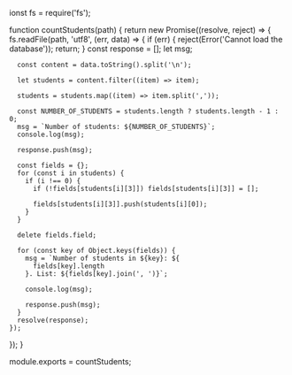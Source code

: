 ionst fs = require('fs');

function countStudents(path) {
  return new Promise((resolve, reject) => {
    fs.readFile(path, 'utf8', (err, data) => {
      if (err) {
        reject(Error('Cannot load the database'));
        return;
      }
      const response = [];
      let msg;

      const content = data.toString().split('\n');

      let students = content.filter((item) => item);

      students = students.map((item) => item.split(','));

      const NUMBER_OF_STUDENTS = students.length ? students.length - 1 : 0;
      msg = `Number of students: ${NUMBER_OF_STUDENTS}`;
      console.log(msg);

      response.push(msg);

      const fields = {};
      for (const i in students) {
        if (i !== 0) {
          if (!fields[students[i][3]]) fields[students[i][3]] = [];

          fields[students[i][3]].push(students[i][0]);
        }
      }

      delete fields.field;

      for (const key of Object.keys(fields)) {
        msg = `Number of students in ${key}: ${
          fields[key].length
        }. List: ${fields[key].join(', ')}`;

        console.log(msg);

        response.push(msg);
      }
      resolve(response);
    });
  });
}

module.exports = countStudents;

